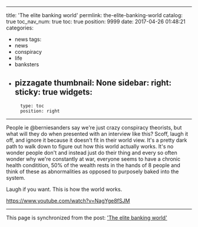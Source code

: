 
---
title: 'The elite banking world'
permlink: the-elite-banking-world
catalog: true
toc_nav_num: true
toc: true
position: 9999
date: 2017-04-26 01:48:21
categories:
- news
tags:
- news
- conspiracy
- life
- banksters
- pizzagate
thumbnail: None
sidebar:
    right:
        sticky: true
widgets:
    -
        type: toc
        position: right
---


People  ie @berniesanders say we're just crazy conspiracy theorists, but what will they do when presented with an interview like this?  Scoff, laugh it off, and ignore it because it doesn't fit in their world view.  It's a pretty dark path to walk down to figure out how this world actually works.  It's no wonder people don't and instead just do their thing and every so often wonder why we're constantly at war, everyone seems to have a chronic health conditition, 50% of the wealth rests in the hands of 8 people and think of these as abnormalities as opposed to purposely baked into the system.

Laugh if you want.  This is how the world works.

https://www.youtube.com/watch?v=NagYge8fSJM

- - -

This page is synchronized from the post: ['The elite banking world'](https://steemit.com/@aggroed/the-elite-banking-world)

